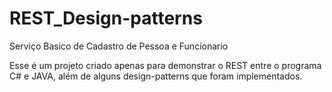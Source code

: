 # REST_Design-patterns
Serviço Basico de Cadastro de Pessoa e Funcionario

Esse é um projeto criado apenas para demonstrar o REST entre o programa C# e JAVA, além de alguns design-patterns que foram implementados.
